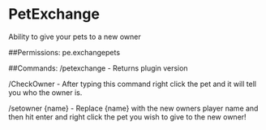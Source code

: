 # PetExchange
Ability to give your pets to a new owner


##Permissions:
  pe.exchangepets
  
  
##Commands:
  /petexchange - Returns plugin version
  
  /CheckOwner - After typing this command right click the pet and it will tell you who the owner is.
  
  /setowner {name} - Replace {name} with the new owners player name and then hit enter and right click the pet you wish to give to the new owner!
